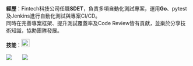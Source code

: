 **經歷**：Fintech科技公司任職**SDET**，負責多項自動化測試專案，運用**Go**、pytest及Jenkins進行自動化測試與專案CI/CD。  
同時在完善專案框架、提升測試覆蓋率及Code Review皆有貢獻，並樂於分享技術知識，協助團隊發展。  

**技能**：<img src="https://skillicons.dev/icons?i=go,python,mongodb,postgres,gcp,docker,github,jenkins&theme=light" style="height:22px;">

<a href="#" ><img align="center" 
src="https://github-readme-stats.vercel.app/api/?username=YuanData&count_private=true&show_icons=true&theme=vue-dark&hide=issues" /></a>
<a href="#" ><img src="https://github-readme-stats.vercel.app/api" width="20" height="0" /></a>
<a href="#" ><img align="center" 
src="https://github-readme-stats.vercel.app/api/top-langs/?username=YuanData&hide=Jupyter+Notebook,R,CSS&layout=compact&theme=vue-dark" /></a>
